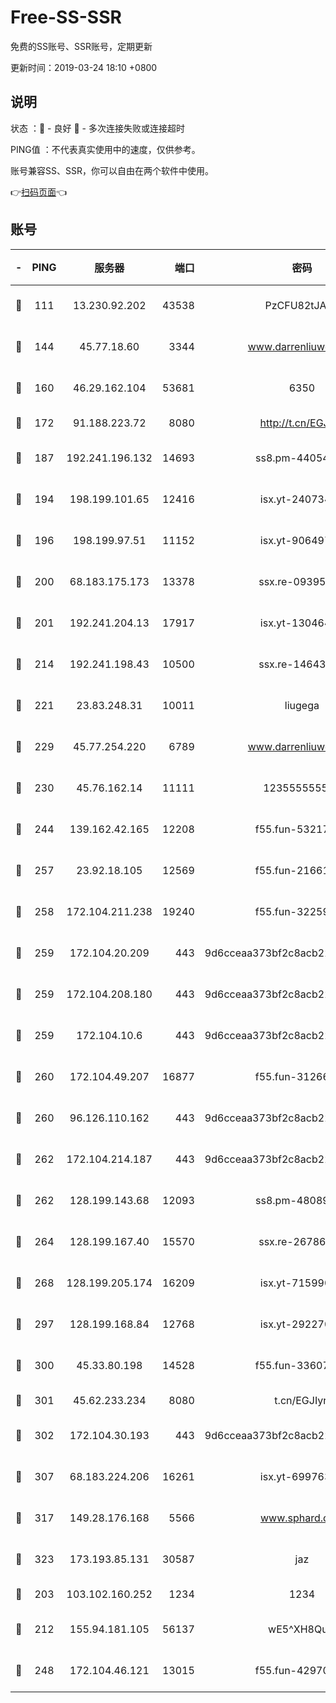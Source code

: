 # Free-SS-SSR

免费的SS账号、SSR账号，定期更新

更新时间：2019-03-24 18:10 +0800

## 说明

状态     ：🙂 - 良好 🙁 - 多次连接失败或连接超时

PING值   ：不代表真实使用中的速度，仅供参考。

账号兼容SS、SSR，你可以自由在两个软件中使用。

👉[扫码页面](https://liesauer.github.io/Free-SS-SSR/)👈

## 账号

|-|PING|服务器|端口|密码|加密方式|区域|
|:----:|:----:|:-----:|-----:|:----:|:----:|:----:|
|🙂|111|13.230.92.202|43538|PzCFU82tJAdZ|aes-256-cfb|JP|
|🙂|144|45.77.18.60|3344|www.darrenliuwei.com|aes-256-cfb|JP|
|🙂|160|46.29.162.104|53681|6350|aes-128-ctr|RU|
|🙂|172|91.188.223.72|8080|http://t.cn/EGJIyrl|rc4-md5|RU|
|🙂|187|192.241.196.132|14693|ss8.pm-44054709|aes-256-cfb|US|
|🙂|194|198.199.101.65|12416|isx.yt-24073404|aes-256-cfb|US|
|🙂|196|198.199.97.51|11152|isx.yt-90649731|aes-256-cfb|US|
|🙂|200|68.183.175.173|13378|ssx.re-09395375|aes-256-cfb|US|
|🙂|201|192.241.204.13|17917|isx.yt-13046468|aes-256-cfb|US|
|🙂|214|192.241.198.43|10500|ssx.re-14643912|aes-256-cfb|US|
|🙂|221|23.83.248.31|10011|liugega|aes-256-cfb|US|
|🙂|229|45.77.254.220|6789|www.darrenliuwei.com|aes-256-cfb|SG|
|🙂|230|45.76.162.14|11111|123555555555|aes-256-cfb|SG|
|🙂|244|139.162.42.165|12208|f55.fun-53217838|aes-256-cfb|SG|
|🙂|257|23.92.18.105|12569|f55.fun-21661616|aes-256-cfb|US|
|🙂|258|172.104.211.238|19240|f55.fun-32259946|aes-256-cfb|US|
|🙂|259|172.104.20.209|443|9d6cceaa373bf2c8acb22e60b6a58be6|aes-256-cfb|US|
|🙂|259|172.104.208.180|443|9d6cceaa373bf2c8acb22e60b6a58be6|aes-256-cfb|US|
|🙂|259|172.104.10.6|443|9d6cceaa373bf2c8acb22e60b6a58be6|aes-256-cfb|US|
|🙂|260|172.104.49.207|16877|f55.fun-31266593|aes-256-cfb|SG|
|🙂|260|96.126.110.162|443|9d6cceaa373bf2c8acb22e60b6a58be6|aes-256-cfb|US|
|🙂|262|172.104.214.187|443|9d6cceaa373bf2c8acb22e60b6a58be6|aes-256-cfb|US|
|🙂|262|128.199.143.68|12093|ss8.pm-48089265|aes-256-cfb|SG|
|🙂|264|128.199.167.40|15570|ssx.re-26786415|aes-256-cfb|SG|
|🙂|268|128.199.205.174|16209|isx.yt-71599058|aes-256-cfb|SG|
|🙂|297|128.199.168.84|12768|isx.yt-29227079|aes-256-cfb|SG|
|🙂|300|45.33.80.198|14528|f55.fun-33607716|aes-256-cfb|US|
|🙂|301|45.62.233.234|8080|t.cn/EGJIyrl|rc4-md5|CA|
|🙂|302|172.104.30.193|443|9d6cceaa373bf2c8acb22e60b6a58be6|aes-256-cfb|US|
|🙂|307|68.183.224.206|16261|isx.yt-69976320|aes-256-cfb|SG|
|🙂|317|149.28.176.168|5566|www.sphard.com|aes-256-cfb|AU|
|🙂|323|173.193.85.131|30587|jaz|aes-256-cfb|US|
|🙂|203|103.102.160.252|1234|1234|rc4-md5|JP|
|🙂|212|155.94.181.105|56137|wE5^XH8Quw|aes-256-cfb|US|
|🙁|248|172.104.46.121|13015|f55.fun-42970709|aes-256-cfb|SG|
